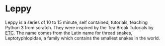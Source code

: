 # Leppy

Leppy is a series of 10 to 15 minute, self contained, tutorials, teaching Python 3 from scratch. They were inspired by the Tea Break Tutorials by [ETC](https://www.etcconnect.com/Support/Tutorials/Eos-Family-v2-2-Tea-Break-Tutorials-Series.aspx?LangType=1033). The name comes from the Latin name for thread snakes, Leptotyphlopidae, a family which contains the smallest snakes in the world.

